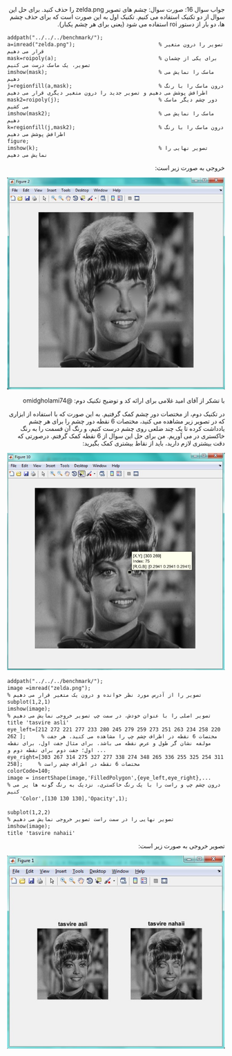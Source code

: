 <div dir="rtl">
جواب سوال 16:
  صورت سوال: چشم های تصویر zelda.png را حذف کنید.
  برای حل این سوال از دو تکنیک استفاده می کنیم. تکنیک اول به این صورت است که برای حذف چشم ها، دو بار از دستور roi استفاده می شود (یعنی برای هر چشم یکبار). 
</div>

```
addpath("../../../benchmark/");
a=imread("zelda.png");                           % تصویر را درون متغیر قرار می دهیم   
mask=roipoly(a);                                 % برای یکی از چشمان تصویر، یک ماسک درست می کنیم
imshow(mask);                                    % ماسک را نمایش می دهیم
j=regionfill(a,mask);                            % درون ماسک را با رنگ اطرافش پوشش می دهیم و تصویر جدید را درون متغیر دیگری قرار می دهیم
mask2=roipoly(j);                                % دور چشم دیگر ماسک می کشیم
imshow(mask2);                                   % ماسک را نمایش می دهیم
k=regionfill(j,mask2);                           % درون ماسک را با رنگ اطرافش پوشش می دهیم 
figure;
imshow(k);                                       % تصویر نهایی را نمایش می دهیم 
```
<div dir="rtl">
خروجی به صورت زیر است:
</div>

![khorooji](02566.jpg)

<div dir="rtl">
  با تشکر از آقای امید غلامی برای ارائه کد و توضیح تکنیک دوم:
  @omidgholami74

در تکنیک دوم، از مختصات دور چشم کمک گرفتیم. به این صورت که با استفاده از ابزاری که در تصویر زیر مشاهده می کنید، مختصات 6 نقطه دور چشم را برای هر چشم یادداشت کرده تا 
یک چند ضلعی روی چشم درست کنیم، و رنگ آن قسمت را به رنگ خاکستری در می آوریم.
من برای حل این سوال از 6 نقطه کمک گرفتم. درصورتی که دقت بیشتری لازم دارید، باید از نقاط بیشتری کمک بگیرید:
</div>

![khorooji](02682.jpg)

```
addpath("../../../benchmark/");
image =imread("zelda.png");                                                      % تصویر را از آدرس مورد نظر خوانده و درون یک متغیر قرار می دهیم
subplot(1,2,1)
imshow(image);                                                                   % تصویر اصلی را با عنوان خودش، در سمت چپ تصویر خروجی نمایش می دهیم
title 'tasvire asli'
eye_left=[212 272 221 277 233 280 245 279 259 273 251 263 234 258 220 262 ];     % مختصات 6 نقطه در اطراف چشم چپ را مشاهده می کنید. هر جفت مولفه نشان گر طول و عرض نقطه می باشد. برای مثال جفت اول، برای نقطه اول؛ جفت دوم برای نقطه دوم و ...
eye_right=[303 267 314 275 327 277 338 274 348 265 336 255 325 254 311 258];     % مختصات 6 نقطه در اطراف چشم راست
colorCode=140;
image = insertShape(image,'FilledPolygon',{eye_left,eye_right},...               % درون چشم چپ و راست را با یک رنگ خاکستری، نزدیک به رنگ گونه ها پر می کنیم
    'Color',[130 130 130],'Opacity',1);

subplot(1,2,2)                                                                   % تصویر نهایی را در سمت راست تصویر خروجی نمایش می دهیم
imshow(image);
title 'tasvire nahaii'
```

<div dir="rtl">
تصویر خروجی به صورت زیر است:
</div>

![khorooji](02683.jpg)
